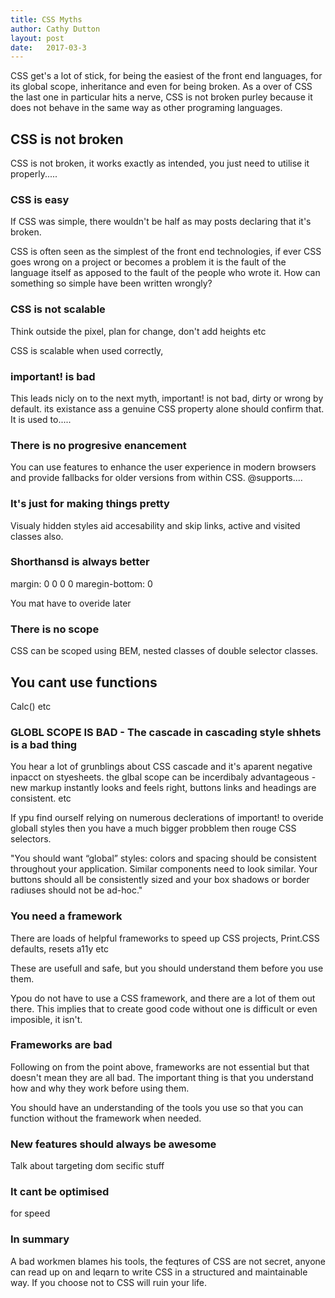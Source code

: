 ```yaml
---
title: CSS Myths
author: Cathy Dutton
layout: post
date:   2017-03-3
---
```



CSS get's a lot of stick, for being the easiest of the front end languages, for its global scope, inheritance and even for being broken. As a over of CSS the last one in particular hits a nerve, CSS is not broken purley because it does not behave in the same way as other programing languages.



## CSS is not broken

CSS is not broken, it works exactly as intended, you just need to utilise it properly.....


### CSS is easy

If CSS was simple, there wouldn't be half as may posts declaring that it's broken.

CSS is often seen as the simplest of the front end technologies, if ever CSS goes wrong on a project or becomes a problem it is the fault of the language itself as apposed to the fault of the people who wrote it. How can something so simple have been written wrongly?

### CSS is not scalable
Think outside the pixel, plan for change, don't add heights etc

CSS is scalable when used correctly,


### important! is bad

This leads nicly on to the next myth, important! is not bad, dirty or wrong by default. its existance ass a genuine CSS property alone should confirm that. It is used to.....

### There is no progresive enancement

You can use features to enhance the user experience in modern browsers and provide fallbacks for older versions from within CSS. @supports....

### It's just for making things pretty

Visualy hidden styles aid accesability and skip links, active and visited classes also.

### Shorthansd is always better

margin: 0 0 0 0
maregin-bottom: 0

You mat have to overide later

### There is no scope

CSS can be scoped using BEM, nested classes of double selector classes.

## You cant use functions

Calc() etc

### GLOBL SCOPE IS BAD - The cascade in cascading style shhets is a bad thing

You hear a lot of grunblings about CSS cascade and it's aparent negative inpacct on styesheets.  the glbal scope can be incerdibaly advantageous - new markup instantly looks and feels right, buttons links and headings are consistent. etc

If ypu find ourself relying on numerous declerations of important! to overide globall styles then you have a much bigger probblem then rouge CSS selectors.

"You should want “global” styles: colors and spacing should be consistent throughout your application. Similar components need to look similar. Your buttons should all be consistently sized and your box shadows or border radiuses should not be ad-hoc."

### You need a framework

There are loads of helpful frameworks to speed up CSS projects, Print.CSS defaults, resets a11y etc

These are usefull and safe, but you should understand them before you use them.

Ypou do not have to use a CSS framework, and there are a lot of them out there. This implies that to create good code without one is difficult or even imposible, it isn't.

### Frameworks are bad

Following on from the point above, frameworks are not essential but that doesn't mean they are all bad. The important thing is that you understand how and why they work before using them.

You should have an understanding of the tools you use so that you can function without the framework when needed.

### New features should always be awesome
Talk about targeting dom secific stuff


### It cant be optimised

for speed


### In summary

A bad workmen blames his tools, the feqtures of CSS are not secret, anyone can read up on and leqarn to write CSS in a structured and maintainable way. If you choose not to CSS will ruin your life.
